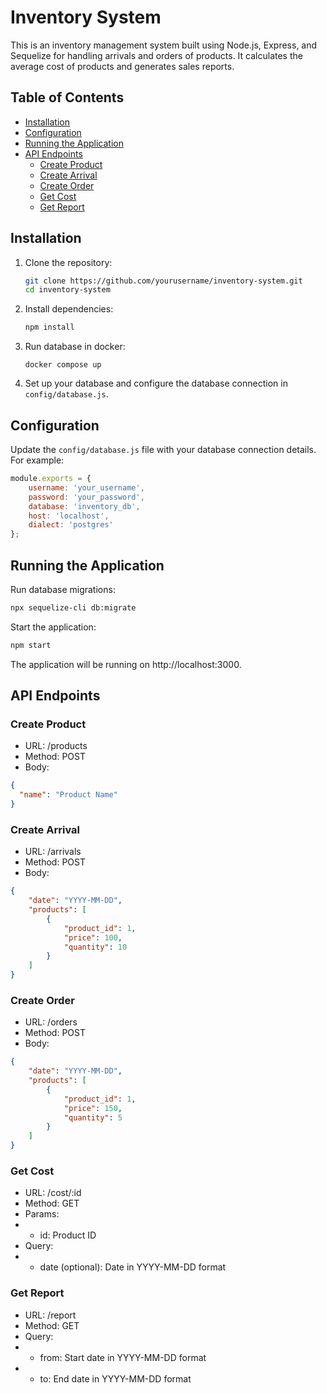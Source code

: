 # Inventory System

This is an inventory management system built using Node.js, Express, and Sequelize for handling arrivals and orders of products. It calculates the average cost of products and generates sales reports.

## Table of Contents
- [Installation](#installation)
- [Configuration](#configuration)
- [Running the Application](#running-the-application)
- [API Endpoints](#api-endpoints)
    - [Create Product](#create-product)
    - [Create Arrival](#create-arrival)
    - [Create Order](#create-order)
    - [Get Cost](#get-cost)
    - [Get Report](#get-report)


## Installation

1. Clone the repository:
    ```sh
    git clone https://github.com/yourusername/inventory-system.git
    cd inventory-system
    ```

2. Install dependencies:
    ```sh
    npm install
    ```
3. Run database in docker:
    ```shell
    docker compose up
    ```

4. Set up your database and configure the database connection in `config/database.js`.

## Configuration

Update the `config/database.js` file with your database connection details. For example:
```javascript
module.exports = {
    username: 'your_username',
    password: 'your_password',
    database: 'inventory_db',
    host: 'localhost',
    dialect: 'postgres'
};
```

## Running the Application
Run database migrations:

```sh
npx sequelize-cli db:migrate
```
Start the application:

```sh
npm start
```
The application will be running on http://localhost:3000.

## API Endpoints

### Create Product
- URL: /products
- Method: POST
- Body:
```json
{
  "name": "Product Name"
}
```
### Create Arrival
- URL: /arrivals
- Method: POST
- Body:
```json
{
    "date": "YYYY-MM-DD",
    "products": [
        {
            "product_id": 1,
            "price": 100,
            "quantity": 10
        }
    ]
}
```

### Create Order
- URL: /orders
- Method: POST
- Body:
```json
{
    "date": "YYYY-MM-DD",
    "products": [
        {
            "product_id": 1,
            "price": 150,
            "quantity": 5
        }
    ]
}
```

### Get Cost
- URL: /cost/:id
- Method: GET
- Params:
- - id: Product ID
- Query:
- - date (optional): Date in YYYY-MM-DD format 

### Get Report
- URL: /report
- Method: GET
- Query:
- - from: Start date in YYYY-MM-DD format
- - to: End date in YYYY-MM-DD format